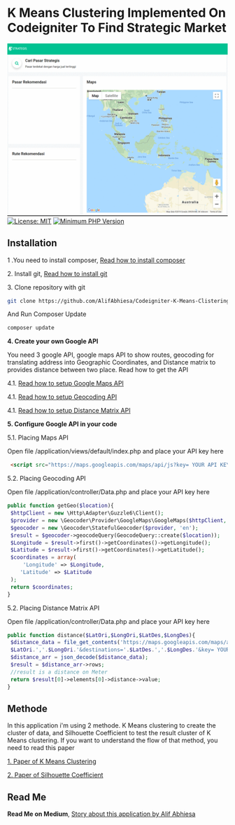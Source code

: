 # K Means Clustering Implemented On Codeigniter To Find Strategic Market
![](demo.gif)
[![License: MIT](https://img.shields.io/badge/License-MIT-yellow.svg)](https://opensource.org/licenses/MIT)
[![Minimum PHP Version](https://img.shields.io/badge/php-%3E%3D_5.5.9-8892BF.svg)](https://github.com/bcit-ci/CodeIgniter)
<b><h2>Installation</h2></b>
<p>1 .You need to install composer, <a href="https://getcomposer.org/download/"> Read how to install composer</a></p>
<p>2. Install git, <a href="https://gist.github.com/derhuerst/1b15ff4652a867391f03"> Read how to install git</a></p>
<p>3. Clone repository with git</p>

```bash
git clone https://github.com/AlifAbhiesa/Codeigniter-K-Means-Clistering.git
```

<p> And Run Composer Update</p>

```bash
composer update
```

<p><b>4. Create your own Google API</b></p>
You need 3 google API, google maps API to show routes, geocoding for translating address into Geographic Coordinates, and Distance matrix to provides distance between two place. Read how to get the API <p>
<p>4.1. <a href="https://developers.google.com/maps/documentation/javascript/tutorial"> Read how to setup Google Maps API </a><p>
<p>4.1. <a href="https://developers.google.com/maps/documentation/geocoding/start"> Read how to setup Geocoding API </a><p>
<p>4.1. <a href="https://developers.google.com/maps/documentation/distance-matrix/start"> Read how to setup Distance Matrix API </a><p>
<p> <b>5. Configure Google API in your code </b><p>
<p> 5.1. Placing Maps API<p>
<p> Open file /application/views/default/index.php and place your API key here</p>

```html
 <script src="https://maps.googleapis.com/maps/api/js?key= YOUR API KEY" type="text/javascript"></script>
 ```
 
<p> 5.2. Placing Geocoding API<p>
<p> Open file /application/controller/Data.php and place your API key here</p>

```php
public function getGeo($location){
 $httpClient = new \Http\Adapter\Guzzle6\Client();
 $provider = new \Geocoder\Provider\GoogleMaps\GoogleMaps($httpClient, null, ' YOUR API KEY ');
 $geocoder = new \Geocoder\StatefulGeocoder($provider, 'en');
 $result = $geocoder->geocodeQuery(GeocodeQuery::create($location));
 $Longitude = $result->first()->getCoordinates()->getLongitude();
 $Latitude = $result->first()->getCoordinates()->getLatitude();
 $coordinates = array(
	 'Longitude' => $Longitude,
 	'Latitude' => $Latitude
 );
 return $coordinates;
}
 ```
 
<p> 5.2. Placing Distance Matrix API<p>
<p> Open file /application/controller/Data.php and place your API key here</p>

```php
public function distance($LatOri,$LongOri,$LatDes,$LongDes){
 $distance_data = file_get_contents('https://maps.googleapis.com/maps/api/distancematrix/json?&origins='.
 $LatOri.','.$LongOri.'&destinations='.$LatDes.','.$LongDes.'&key= YOUR API KEY');
 $distance_arr = json_decode($distance_data);
 $result = $distance_arr->rows;
 //result is a distance on Meter
 return $result[0]->elements[0]->distance->value;
}
 ```

<b><h2>Methode</h2></b>
<p> In this application i'm using 2 methode. K Means clustering to create the cluster of data, and Silhouette Coefficient to test the result cluster of K Means clustering. If you want to understand the flow of that method, you need to read this paper
<p> <a href="https://www.sciencedirect.com/science/article/pii/S1875389212006220"> 1. Paper of K Means Clustering </a>
<p> <a href="https://www.sciencedirect.com/science/article/pii/0377042787901257" > 2. Paper of Silhouette Coefficient </a>

<p><b><h2> Read Me </h2></b>
<b>Read Me on Medium</b>, <a href="https://medium.com/@abhiesa24/penentuan-pasar-strategis-menggunakan-metode-k-means-clustering-part-1-24f3ecad976f"> Story about this application by Alif Abhiesa </a>
